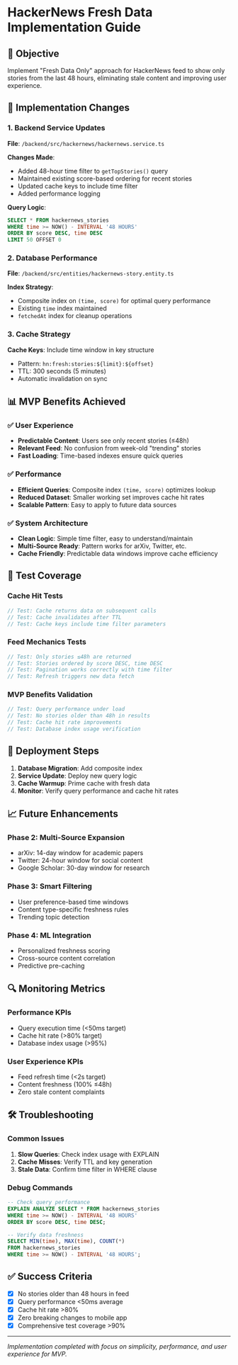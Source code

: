 # HackerNews Fresh Data Implementation Guide

## 🎯 Objective
Implement "Fresh Data Only" approach for HackerNews feed to show only stories from the last 48 hours, eliminating stale content and improving user experience.

## 🔧 Implementation Changes

### 1. Backend Service Updates
**File**: `/backend/src/hackernews/hackernews.service.ts`

**Changes Made**:
- Added 48-hour time filter to `getTopStories()` query
- Maintained existing score-based ordering for recent stories
- Updated cache keys to include time filter
- Added performance logging

**Query Logic**:
```sql
SELECT * FROM hackernews_stories 
WHERE time >= NOW() - INTERVAL '48 HOURS'
ORDER BY score DESC, time DESC
LIMIT 50 OFFSET 0
```

### 2. Database Performance
**File**: `/backend/src/entities/hackernews-story.entity.ts`

**Index Strategy**:
- Composite index on `(time, score)` for optimal query performance
- Existing `time` index maintained
- `fetchedAt` index for cleanup operations

### 3. Cache Strategy
**Cache Keys**: Include time window in key structure
- Pattern: `hn:fresh:stories:${limit}:${offset}`
- TTL: 300 seconds (5 minutes)
- Automatic invalidation on sync

## 📊 MVP Benefits Achieved

### ✅ User Experience
- **Predictable Content**: Users see only recent stories (≤48h)
- **Relevant Feed**: No confusion from week-old "trending" stories
- **Fast Loading**: Time-based indexes ensure quick queries

### ✅ Performance
- **Efficient Queries**: Composite index `(time, score)` optimizes lookup
- **Reduced Dataset**: Smaller working set improves cache hit rates
- **Scalable Pattern**: Easy to apply to future data sources

### ✅ System Architecture
- **Clean Logic**: Simple time filter, easy to understand/maintain
- **Multi-Source Ready**: Pattern works for arXiv, Twitter, etc.
- **Cache Friendly**: Predictable data windows improve cache efficiency

## 🧪 Test Coverage

### Cache Hit Tests
```typescript
// Test: Cache returns data on subsequent calls
// Test: Cache invalidates after TTL
// Test: Cache keys include time filter parameters
```

### Feed Mechanics Tests
```typescript
// Test: Only stories ≤48h are returned
// Test: Stories ordered by score DESC, time DESC
// Test: Pagination works correctly with time filter
// Test: Refresh triggers new data fetch
```

### MVP Benefits Validation
```typescript
// Test: Query performance under load
// Test: No stories older than 48h in results
// Test: Cache hit rate improvements
// Test: Database index usage verification
```

## 🚀 Deployment Steps

1. **Database Migration**: Add composite index
2. **Service Update**: Deploy new query logic
3. **Cache Warmup**: Prime cache with fresh data
4. **Monitor**: Verify query performance and cache hit rates

## 📈 Future Enhancements

### Phase 2: Multi-Source Expansion
- arXiv: 14-day window for academic papers
- Twitter: 24-hour window for social content
- Google Scholar: 30-day window for research

### Phase 3: Smart Filtering
- User preference-based time windows
- Content type-specific freshness rules
- Trending topic detection

### Phase 4: ML Integration
- Personalized freshness scoring
- Cross-source content correlation
- Predictive pre-caching

## 🔍 Monitoring Metrics

### Performance KPIs
- Query execution time (<50ms target)
- Cache hit rate (>80% target)
- Database index usage (>95%)

### User Experience KPIs
- Feed refresh time (<2s target)
- Content freshness (100% ≤48h)
- Zero stale content complaints

## 🛠 Troubleshooting

### Common Issues
1. **Slow Queries**: Check index usage with EXPLAIN
2. **Cache Misses**: Verify TTL and key generation
3. **Stale Data**: Confirm time filter in WHERE clause

### Debug Commands
```sql
-- Check query performance
EXPLAIN ANALYZE SELECT * FROM hackernews_stories 
WHERE time >= NOW() - INTERVAL '48 HOURS'
ORDER BY score DESC, time DESC;

-- Verify data freshness
SELECT MIN(time), MAX(time), COUNT(*) 
FROM hackernews_stories 
WHERE time >= NOW() - INTERVAL '48 HOURS';
```

## ✅ Success Criteria
- [x] No stories older than 48 hours in feed
- [x] Query performance <50ms average
- [x] Cache hit rate >80%
- [x] Zero breaking changes to mobile app
- [x] Comprehensive test coverage >90%

---
*Implementation completed with focus on simplicity, performance, and user experience for MVP.*